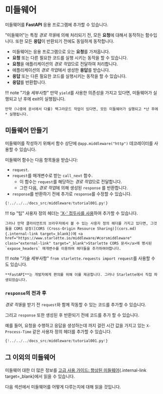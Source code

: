 # 미들웨어

미들웨어를 **FastAPI** 응용 프로그램에 추가할 수 있습니다.

"미들웨어"는 특정 *경로 작동*에 의해 처리되기 전, 모든 **요청**에 대해서 동작하는 함수입니다. 또한 모든 **응답**이 반환되기 전에도 동일하게 동작합니다.

* 미들웨어는 응용 프로그램으로 오는 **요청**를 가져옵니다.
* **요청** 또는 다른 필요한 코드를 실행 시키는 동작을 할 수 있습니다.
* **요청**을 애플리케이션의 *경로 작업*으로 전달하여 처리합니다.
* 애플리케이션의 *경로 작업*에서 생성한 **응답**를 받습니다.
* **응답** 또는 다른 필요한 코드를 실행시키는 동작을 할 수 있습니다.
* **응답**를 반환합니다.

!!! note "기술 세부사항"
    만약 `yield`를 사용한 의존성을 가지고 있다면, 미들웨어가 실행되고 난 후에 exit이 실행됩니다.

    만약 (나중에 문서에서 다룰) 백그라운드 작업이 있다면, 모든 미들웨어가 실행되고 *난 후에* 실행됩니다.

## 미들웨어 만들기

미들웨어를 작성하기 위해서 함수 상단에 `@app.middleware("http")` 데코레이터를 사용할 수 있습니다.

미들웨어 함수는 다음 항목들을 받습니다:

* `request`.
* `request`를 매개변수로 받는 `call_next` 함수.
    * 이 함수는 `request`를 해당하는 *경로 작업*으로 전달합니다.
    * 그런 다음, *경로 작업*에 의해 생성된 `response` 를 반환합니다.
* `response`를 반환하기 전에 추가로 `response`를 수정할 수 있습니다.

```Python hl_lines="8-9  11  14"
{!../../../docs_src/middleware/tutorial001.py!}
```

!!! tip "팁"
    사용자 정의 헤더는 <a href="https://developer.mozilla.org/en-US/docs/Web/HTTP/Headers" class="external-link" target="_blank">'X-' 접두사를 사용</a>하여 추가할 수 있습니다.

    그러나 만약 클라이언트의 브라우저에서 볼 수 있는 사용자 정의 헤더를 가지고 있다면, 그것들을 CORS 설정([CORS (Cross-Origin Resource Sharing)](cors.md){.internal-link target=_blank})에 <a href="https://www.starlette.io/middleware/#corsmiddleware" class="external-link" target="_blank">Starlette CORS 문서</a>에 명시된 `expose_headers` 매개변수를 이용하여 헤더들을 추가하여야합니다.

!!! note "기술 세부사항"
    `from starlette.requests import request`를 사용할 수도 있습니다.

    **FastAPI**는 개발자에게 편의를 위해 이를 제공합니다. 그러나 Starlette에서 직접 파생되었습니다.

### `response`의 전과 후

*경로 작동*을 받기 전 `request`와 함께 작동할 수 있는 코드를 추가할 수 있습니다.

그리고 `response` 또한 생성된 후 반환되기 전에 코드를 추가 할 수 있습니다.

예를 들어, 요청을 수행하고 응답을 생성하는데 까지 걸린 시간 값을 가지고 있는 `X-Process-Time` 같은 사용자 정의 헤더를 추가할 수 있습니다.

```Python hl_lines="10  12-13"
{!../../../docs_src/middleware/tutorial001.py!}
```

## 그 이외의 미들웨어

미들웨어 대한 더 많은 정보를 [고급 사용 가이드: 향상된 미들웨어](../advanced/middleware.md){.internal-link target=\_blank}에서 읽을 수 있습니다.

다음 섹션에서 미들웨어를 어떻게 다루는지에 대해 읽을 것입니다.
